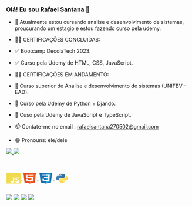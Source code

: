 ### Olá! Eu sou Rafael Santana 👋

- 🔭 Atualmente estou cursando analise e desenvolvimento de sistemas, proucurando um estagio e estou fazendo curso pela udemy.

- 👨‍💻 CERTIFICAÇÕES CONCLUIDAS:

- ✅ Bootcamp DecolaTech 2023.
- ✅ Curso pela Udemy de HTML, CSS, JavaScript.

- 👨‍💻 CERTIFICAÇÕES EM ANDAMENTO:

- 🌱 Curso superior de Analise e desenvolvimento de sistemas (UNIFBV - EAD).
- 🌱 Curso pela Udemy de Python + Djando.
- 🌱 Cuso pela Udemy de JavaScript e TypeScript.

- 📫 Contate-me no email : rafaelsantana270502@gmail.com
- 😄 Pronouns: ele/dele
 <div>
  <a href="https://github.com/RafaelAugustoSnt">
  <img height="180em" src="https://github-readme-stats.vercel.app/api?username=RafaelAugustoSnt&show_icons=true&theme=dark&include_all_commits=true&count_private=true"/>
  <img height="180em" src="https://github-readme-stats.vercel.app/api/top-langs/?username=RafaelAugustoSnt&layout=compact&langs_count=7&theme=dark"/>
</div>

##

  <div style="display: inline_block"><br>
  <img align="center" alt="RafaelAugustoSnt-Js" height="30" width="40" src="https://raw.githubusercontent.com/devicons/devicon/master/icons/javascript/javascript-plain.svg">
  <img align="center" alt="RafaelAugustoSnt-HTML" height="30" width="40" src="https://raw.githubusercontent.com/devicons/devicon/master/icons/html5/html5-original.svg">
  <img align="center" alt="RafaelAugustoSnt-CSS" height="30" width="40" src="https://raw.githubusercontent.com/devicons/devicon/master/icons/css3/css3-original.svg">
  <img align="center" alt="RafaelAugustoSnt-Python" height="30" width="40" src="https://raw.githubusercontent.com/devicons/devicon/master/icons/python/python-original.svg">
</div>

##

<div> 
  <a href="https://www.instagram.com/rafajsantana/" target="_blank"><img src="https://img.shields.io/badge/-Instagram-%23E4405F?style=for-the-badge&logo=instagram&logoColor=white" target="_blank"></a>
 <a href="https://discord.gg/" target="_blank"><img src="https://img.shields.io/badge/Discord-7289DA?style=for-the-badge&logo=discord&logoColor=white" target="_blank"></a> 
  <a href = "rafaelsantana270502@gmail.com"><img src="https://img.shields.io/badge/-Gmail-%23333?style=for-the-badge&logo=gmail&logoColor=white" target="_blank"></a>
  <a href="https://www.linkedin.com/in/rafael-josé-augusto-santana-da-silva-569362254/" target="_blank"><img src="https://img.shields.io/badge/-LinkedIn-%230077B5?style=for-the-badge&logo=linkedin&logoColor=white" target="_blank"></a> 

</div>